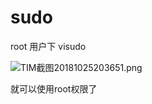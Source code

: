 # sudo
root 用户下 visudo 

![TIM截图20181025203651.png](https://upload-images.jianshu.io/upload_images/14465950-4cbe94c7b60450aa.png?imageMogr2/auto-orient/strip%7CimageView2/2/w/1240)

就可以使用root权限了
